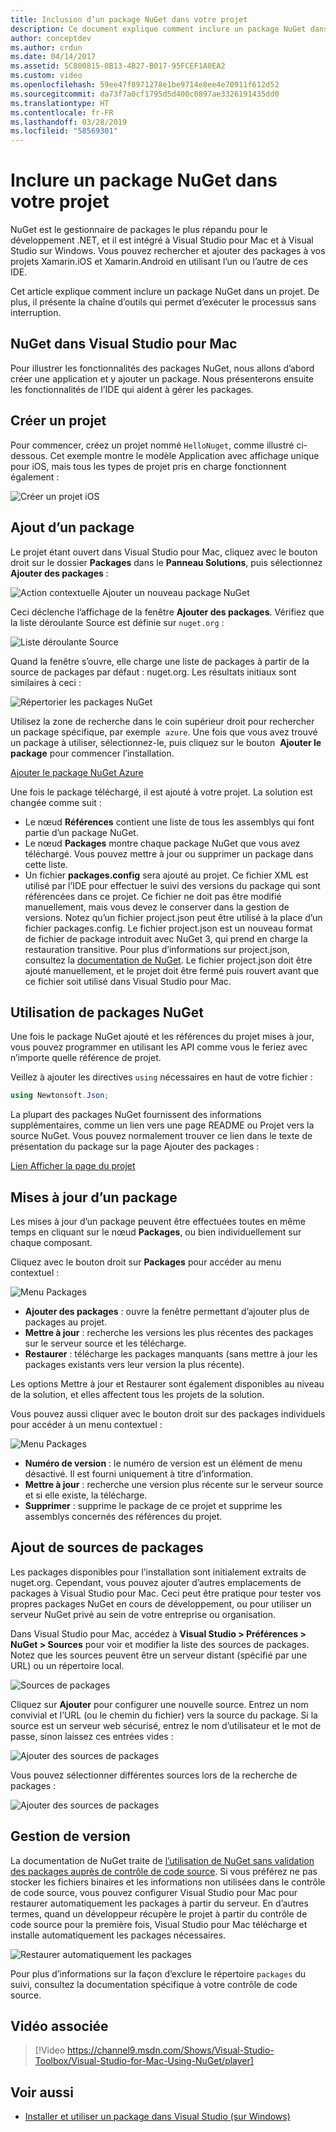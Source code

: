 ```yaml
---
title: Inclusion d’un package NuGet dans votre projet
description: Ce document explique comment inclure un package NuGet dans un projet Xamarin. Il décrit la recherche et le téléchargement d’un package, et il présente les fonctionnalités d’intégration de l’IDE.
author: conceptdev
ms.author: crdun
ms.date: 04/14/2017
ms.assetid: 5C800815-0B13-4B27-B017-95FCEF1A0EA2
ms.custom: video
ms.openlocfilehash: 59ee47f8971278e1be9714e8ee4e70911f612d52
ms.sourcegitcommit: da73f7a0cf1795d5d400c0897ae3326191435dd0
ms.translationtype: HT
ms.contentlocale: fr-FR
ms.lasthandoff: 03/28/2019
ms.locfileid: "58569301"
---
```

# <a name="include-a-nuget-package-in-your-project"></a>Inclure un package NuGet dans votre projet

NuGet est le gestionnaire de packages le plus répandu pour le développement .NET, et il est intégré à Visual Studio pour Mac et à Visual Studio sur Windows. Vous pouvez rechercher et ajouter des packages à vos projets Xamarin.iOS et Xamarin.Android en utilisant l’un ou l’autre de ces IDE.

Cet article explique comment inclure un package NuGet dans un projet. De plus, il présente la chaîne d’outils qui permet d’exécuter le processus sans interruption.

## <a name="nuget-in-visual-studio-for-mac"></a>NuGet dans Visual Studio pour Mac

Pour illustrer les fonctionnalités des packages NuGet, nous allons d’abord créer une application et y ajouter un package. Nous présenterons ensuite les fonctionnalités de l’IDE qui aident à gérer les packages.

## <a name="create-a-new-project"></a>Créer un projet

Pour commencer, créez un projet nommé `HelloNuget`, comme illustré ci-dessous. Cet exemple montre le modèle Application avec affichage unique pour iOS, mais tous les types de projet pris en charge fonctionnent également :

![Créer un projet iOS](media/nuget-walkthrough-NewProject.png)

## <a name="adding-a-package"></a>Ajout d’un package

Le projet étant ouvert dans Visual Studio pour Mac, cliquez avec le bouton droit sur le dossier **Packages** dans le **Panneau Solutions**, puis sélectionnez **Ajouter des packages** :

![Action contextuelle Ajouter un nouveau package NuGet](media/nuget-walkthrough-PackagesMenu.png)

Ceci déclenche l’affichage de la fenêtre **Ajouter des packages**. Vérifiez que la liste déroulante Source est définie sur `nuget.org` :

![Liste déroulante Source](media/nuget-walkthrough-Source.png)

Quand la fenêtre s’ouvre, elle charge une liste de packages à partir de la source de packages par défaut : nuget.org. Les résultats initiaux sont similaires à ceci :

![Répertorier les packages NuGet](media/nuget-walkthrough-AddPackages1.png)

Utilisez la zone de recherche dans le coin supérieur droit pour rechercher un package spécifique, par exemple  `azure`. Une fois que vous avez trouvé un package à utiliser, sélectionnez-le, puis cliquez sur le bouton  **Ajouter le package** pour commencer l’installation.

[Ajouter le package NuGet Azure](media/nuget-walkthrough-AddPackages2.png)

Une fois le package téléchargé, il est ajouté à votre projet. La solution est changée comme suit :

* Le nœud **Références** contient une liste de tous les assemblys qui font partie d’un package NuGet.
* Le nœud **Packages** montre chaque package NuGet que vous avez téléchargé. Vous pouvez mettre à jour ou supprimer un package dans cette liste.
* Un fichier **packages.config** sera ajouté au projet. Ce fichier XML est utilisé par l’IDE pour effectuer le suivi des versions du package qui sont référencées dans ce projet. Ce fichier ne doit pas être modifié manuellement, mais vous devez le conserver dans la gestion de versions. Notez qu’un fichier project.json peut être utilisé à la place d’un fichier packages.config. Le fichier project.json est un nouveau format de fichier de package introduit avec NuGet 3, qui prend en charge la restauration transitive. Pour plus d’informations sur project.json, consultez la [documentation de NuGet](http://docs.microsoft.com/NuGet/Schema/Project-Json). Le fichier project.json doit être ajouté manuellement, et le projet doit être fermé puis rouvert avant que ce fichier soit utilisé dans Visual Studio pour Mac.

## <a name="using-nuget-packages"></a>Utilisation de packages NuGet

Une fois le package NuGet ajouté et les références du projet mises à jour, vous pouvez programmer en utilisant les API comme vous le feriez avec n’importe quelle référence de projet.

Veillez à ajouter les directives `using` nécessaires en haut de votre fichier :

```csharp
using Newtonsoft.Json;
```

La plupart des packages NuGet fournissent des informations supplémentaires, comme un lien vers une page README ou Projet vers la source NuGet. Vous pouvez normalement trouver ce lien dans le texte de présentation du package sur la page Ajouter des packages :

[Lien Afficher la page du projet](media/nuget-walkthrough-project-page.png)

<a name="Package_Updates" class="injected"></a>

## <a name="package-updates"></a>Mises à jour d’un package

Les mises à jour d’un package peuvent être effectuées toutes en même temps en cliquant sur le nœud **Packages**, ou bien individuellement sur chaque composant.

Cliquez avec le bouton droit sur **Packages** pour accéder au menu contextuel :

![Menu Packages](media/nuget-walkthrough-PackagesMenu.png)

*   **Ajouter des packages** : ouvre la fenêtre permettant d’ajouter plus de packages au projet.
*   **Mettre à jour** : recherche les versions les plus récentes des packages sur le serveur source et les télécharge.
*   **Restaurer** : télécharge les packages manquants (sans mettre à jour les packages existants vers leur version la plus récente).

Les options Mettre à jour et Restaurer sont également disponibles au niveau de la solution, et elles affectent tous les projets de la solution.

Vous pouvez aussi cliquer avec le bouton droit sur des packages individuels pour accéder à un menu contextuel :

![Menu Packages](media/nuget-walkthrough-PackageMenu.png)

*   **Numéro de version** : le numéro de version est un élément de menu désactivé. Il est fourni uniquement à titre d’information.
*   **Mettre à jour** : recherche une version plus récente sur le serveur source et si elle existe, la télécharge.
*   **Supprimer** : supprime le package de ce projet et supprime les assemblys concernés des références du projet.

## <a name="adding-package-sources"></a>Ajout de sources de packages

Les packages disponibles pour l’installation sont initialement extraits de nuget.org. Cependant, vous pouvez ajouter d’autres emplacements de packages à Visual Studio pour Mac. Ceci peut être pratique pour tester vos propres packages NuGet en cours de développement, ou pour utiliser un serveur NuGet privé au sein de votre entreprise ou organisation.

Dans Visual Studio pour Mac, accédez à **Visual Studio > Préférences > NuGet > Sources** pour voir et modifier la liste des sources de packages. Notez que les sources peuvent être un serveur distant (spécifié par une URL) ou un répertoire local.

![Sources de packages](media/nuget-walkthrough-PackageSource.png)

Cliquez sur **Ajouter** pour configurer une nouvelle source. Entrez un nom convivial et l’URL (ou le chemin du fichier) vers la source du package. Si la source est un serveur web sécurisé, entrez le nom d’utilisateur et le mot de passe, sinon laissez ces entrées vides :

![Ajouter des sources de packages](media/nuget-walkthrough-PackageSource2.png)

Vous pouvez sélectionner différentes sources lors de la recherche de packages :

![Ajouter des sources de packages](media/nuget-walkthrough-PackageSource3.png)

## <a name="version-control"></a>Gestion de version

La documentation de NuGet traite de [l’utilisation de NuGet sans validation des packages auprès de contrôle de code source](/nuget/consume-packages/packages-and-source-control). Si vous préférez ne pas stocker les fichiers binaires et les informations non utilisées dans le contrôle de code source, vous pouvez configurer Visual Studio pour Mac pour restaurer automatiquement les packages à partir du serveur. En d’autres termes, quand un développeur récupère le projet à partir du contrôle de code source pour la première fois, Visual Studio pour Mac télécharge et installe automatiquement les packages nécessaires.

![Restaurer automatiquement les packages](media/nuget-walkthrough-AutoRestore.png)

Pour plus d’informations sur la façon d’exclure le répertoire `packages` du suivi, consultez la documentation spécifique à votre contrôle de code source.

## <a name="related-video"></a>Vidéo associée

> [!Video https://channel9.msdn.com/Shows/Visual-Studio-Toolbox/Visual-Studio-for-Mac-Using-NuGet/player]

## <a name="see-also"></a>Voir aussi

* [Installer et utiliser un package dans Visual Studio (sur Windows)](/nuget/quickstart/install-and-use-a-package-in-visual-studio)

